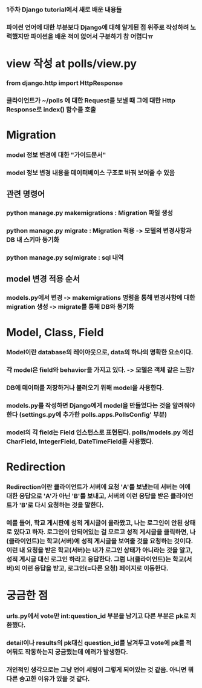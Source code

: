 ### 1주차 Django tutorial에서 새로 배운 내용들
### 파이썬 언어에 대한 부분보다 Django에 대해 알게된 점 위주로 작성하려 노력했지만 파이썬을 배운 적이 없어서 구분하기 참 어렵디ㅠ

# view 작성 at polls/view.py
### from django.http import HttpResponse
### 클라이언트가 ~/polls 에 대한 Request를 보낼 때 그에 대한 Http Response로 index() 함수를 호출

# Migration
### model 정보 변경에 대한 "가이드문서"
### model 정보 변경 내용을 데이터베이스 구조로 바꿔 보여줄 수 있음
## 관련 명령어
### python manage.py makemigrations <app-name> : Migration 파일 생성
### python manage.py migrate <app-name> : Migration 적용 -> 모델의 변경사항과 DB 내 스키마 동기화
### python manage.py sqlmigrate <app-name> <migration-name> : sql 내역 
## model 변경 적용 순서
### models.py에서 변경 -> makemigrations 명령을 통해 변경사항에 대한 migration 생성 -> migrate를 통해 DB와 동기화

# Model, Class, Field
### Model이란 database의 레이아웃으로, data의 하나의 명확한 요소이다.
### 각 model은 field와 behavior을 가지고 있다. -> 모델은 객체 같은 느낌?
### DB에 데이터를 저장하거나 불러오기 위해 model을 사용한다.
### models.py를 작성하면 Django에게 model을 만들었다는 것을 알려줘야 한다 (settings.py에 추가한 polls.apps.PollsConfig' 부분)
### model의 각 field는 Field 인스턴스로 표현된다. polls/models.py 에선 CharField, IntegerField, DateTimeField를 사용했다.


# Redirection
### Redirection이란 클라이언트가 서버에 요청 'A'를 보냈는데 서버는 이에 대한 응답으로 'A'가 아닌 'B'를 보내고, 서버의 이런 응답을 받은 클라이언트가 'B'로 다시 요청하는 것을 말한다.
### 예를 들어, 학교 게시판에 성적 게시글이 올라왔고, 나는 로그인이 안된 상태로 있다고 하자. 로그인이 안되어있는 걸 모르고 성적 게시글을 클릭하면, 나(클라이언트)는 학교(서버)에 성적 게시글을 보여줄 것을 요청하는 것이다. 이런 내 요청을 받은 학교(서버)는 내가 로그인 상태가 아니라는 것을 알고, 성적 게시글 대신 로그인 하라고 응답한다. 그럼 나(클라이언트)는 학교(서버)의 이런 응답을 받고, 로그인(=다른 요청) 페이지로 이동한다.




# 궁금한 점
### urls.py에서 vote만 int:question_id 부분을 남기고 다른 부분은 pk로 치환했다.
### detail이나 results의 pk대신 question_id를 남겨두고 vote에 pk를 적어둬도 작동하는지 궁금했는데 에러가 발생한다.
### 개인적인 생각으로는 그냥 언어 세팅이 그렇게 되어있는 것 같음. 아니면 뭐 다른 숭고한 이유가 있을 것 같다.